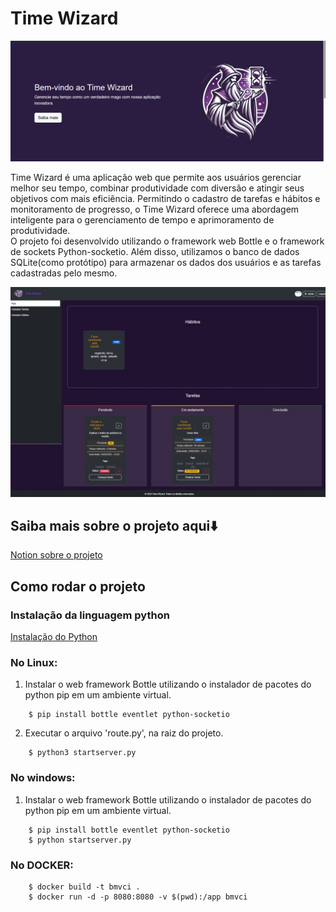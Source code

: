 # Time Wizard
![Time Wizard](https://raw.githubusercontent.com/CODEbugging3000/TimeWizardApp/refs/heads/main/app/static/img/Index-preview.png)

Time Wizard é uma aplicação web que permite aos usuários gerenciar melhor seu tempo, combinar produtividade com diversão e atingir seus objetivos com mais eficiência. Permitindo o cadastro de tarefas e hábitos e monitoramento de progresso, o Time Wizard oferece uma abordagem inteligente para o gerenciamento de tempo e aprimoramento de produtividade.
<br>
O projeto foi desenvolvido utilizando o framework web Bottle e o framework de sockets Python-socketio. Além disso, utilizamos o banco de dados SQLite(como protótipo) para armazenar os dados dos usuários e as tarefas cadastradas pelo mesmo.

![Time Wizard](https://raw.githubusercontent.com/CODEbugging3000/TimeWizardApp/refs/heads/main/app/static/img/Home-preview.jpeg)

## Saiba mais sobre o projeto aqui⬇️
[Notion sobre o projeto](https://giant-captain-22a.notion.site/Time-Wizard-161e9b38400e80d1bf11cf399c9a38ba)
<br>

## Como rodar o projeto
### Instalação da linguagem python
[Instalação do Python](https://www.python.org/downloads/)
### No Linux:
1. Instalar o web framework Bottle utilizando o instalador de pacotes do python pip em um ambiente virtual.
```console
    $ pip install bottle eventlet python-socketio
```
2. Executar o arquivo 'route.py', na raiz do projeto.
```console
    $ python3 startserver.py
```
### No windows:
1. Instalar o web framework Bottle utilizando o instalador de pacotes do python pip em um ambiente virtual.
```console
    $ pip install bottle eventlet python-socketio
    $ python startserver.py
```
### No DOCKER:
```console
    $ docker build -t bmvci .
    $ docker run -d -p 8080:8080 -v $(pwd):/app bmvci
```
